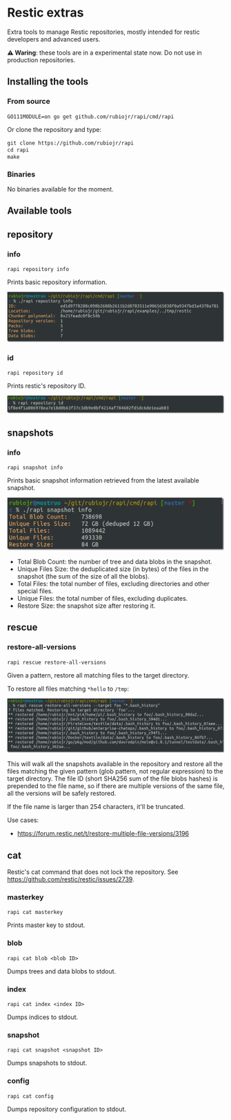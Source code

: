 # Restic extras

Extra tools to manage Restic repositories, mostly intended for restic developers and advanced users.

**⚠️ Waring**: these tools are in a experimental state now. Do not use in production repositories.

## Installing the tools

### From source

```
GO111MODULE=on go get github.com/rubiojr/rapi/cmd/rapi
```

Or clone the repository and type:

```
git clone https://github.com/rubiojr/rapi
cd rapi
make
```

### Binaries

No binaries available for the moment.

## Available tools

## repository

### info

    rapi repository info

Prints basic repository information.

![](images/repository-info.png)

### id

    rapi repository id

Prints restic's repository ID.

![](images/repository-id.png)

## snapshots

### info

    rapi snapshot info

Prints basic snapshot information retrieved from the latest available snapshot.

![](images/snapshot-info.png)

* Total Blob Count: the number of tree and data blobs in the snapshot.
* Unique Files Size: the deduplicated size (in bytes) of the files in the snapshot (the sum of the size of all the blobs).
* Total Files: the total number of files, excluding directories and other special files.
* Unique Files: the total number of files, excluding duplicates.
* Restore Size: the snapshot size after restoring it.

## rescue

### restore-all-versions

    rapi rescue restore-all-versions

Given a pattern, restore all matching files to the target directory.

To restore all files matching `*hello` to `/tmp`:

![](images/rescue-restore-all-versions.png)

This will walk all the snapshots available in the repository and restore all the files matching the given pattern (glob pattern, not regular expression) to the target directory.
The file ID (short SHA256 sum of the file blobs hashes) is prepended to the file name, so if there are multiple versions of the same file, all the versions will be safely restored.

If the file name is larger than 254 characters, it'll be truncated.

Use cases:

* https://forum.restic.net/t/restore-multiple-file-versions/3196

## cat 

Restic's cat command that does not lock the repository. See https://github.com/restic/restic/issues/2739.

### masterkey

    rapi cat masterkey

Prints master key to stdout.

### blob 

    rapi cat blob <blob ID>

Dumps trees and data blobs to stdout.

### index

    rapi cat index <index ID>

Dumps indices to stdout.

### snapshot 

    rapi cat snapshot <snapshot ID>

Dumps snapshots to stdout.

### config 

    rapi cat config

Dumps repository configuration to stdout.

